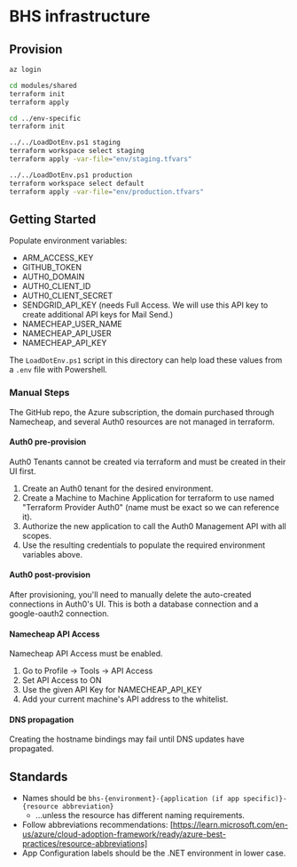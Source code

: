 # BHS infrastructure

## Provision

```sh
az login

cd modules/shared
terraform init
terraform apply

cd ../env-specific
terraform init

../../LoadDotEnv.ps1 staging
terraform workspace select staging
terraform apply -var-file="env/staging.tfvars"

../../LoadDotEnv.ps1 production
terraform workspace select default
terraform apply -var-file="env/production.tfvars"
```

## Getting Started

Populate environment variables:

* ARM_ACCESS_KEY
* GITHUB_TOKEN
* AUTH0_DOMAIN
* AUTH0_CLIENT_ID
* AUTH0_CLIENT_SECRET
* SENDGRID_API_KEY (needs Full Access. We will use this API key to create additional API keys for Mail Send.)
* NAMECHEAP_USER_NAME
* NAMECHEAP_API_USER
* NAMECHEAP_API_KEY

The `LoadDotEnv.ps1` script in this directory can help load these values from a `.env` file with Powershell.

### Manual Steps

The GitHub repo, the Azure subscription, the domain purchased through Namecheap, and several Auth0 resources are not managed in terraform.

#### Auth0 pre-provision

Auth0 Tenants cannot be created via terraform and must be created in their UI first.

1. Create an Auth0 tenant for the desired environment.
2. Create a Machine to Machine Application for terraform to use named "Terraform Provider Auth0" (name must be exact so we can reference it).
3. Authorize the new application to call the Auth0 Management API with all scopes.
4. Use the resulting credentials to populate the required environment variables above.

#### Auth0 post-provision

After provisioning, you'll need to manually delete the auto-created connections in Auth0's UI.
This is both a database connection and a google-oauth2 connection.

#### Namecheap API Access

Namecheap API Access must be enabled.

1. Go to Profile -> Tools -> API Access
2. Set API Access to ON
3. Use the given API Key for NAMECHEAP_API_KEY
4. Add your current machine's API address to the whitelist.

#### DNS propagation

Creating the hostname bindings may fail until DNS updates have propagated.

## Standards

* Names should be `bhs-{environment}-{application (if app specific)}-{resource abbreviation}`
  * ...unless the resource has different naming requirements.
* Follow abbreviations recommendations: [https://learn.microsoft.com/en-us/azure/cloud-adoption-framework/ready/azure-best-practices/resource-abbreviations]
* App Configuration labels should be the .NET environment in lower case.
